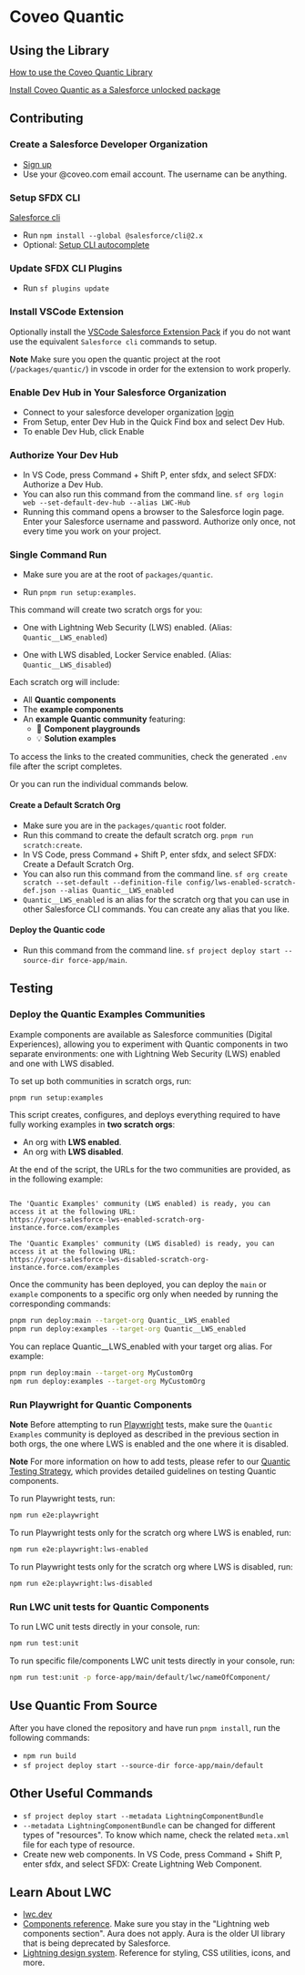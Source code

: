 # Coveo Quantic

## Using the Library

[How to use the Coveo Quantic Library](https://docs.coveo.com/en/quantic/latest/)

[Install Coveo Quantic as a Salesforce unlocked package](https://docs.coveo.com/en/quantic/latest/usage/#install-quantic)

## Contributing

### Create a Salesforce Developer Organization

- [Sign up](https://developer.salesforce.com/signup)
- Use your @coveo.com email account. The username can be anything.

### Setup SFDX CLI

[Salesforce cli](https://developer.salesforce.com/docs/atlas.en-us.sfdx_setup.meta/sfdx_setup/sfdx_setup_install_cli.htm#sfdx_setup_install_cli_npm)

- Run `npm install --global @salesforce/cli@2.x`
- Optional: [Setup CLI autocomplete](https://developer.salesforce.com/docs/atlas.en-us.sfdx_setup.meta/sfdx_setup/sfdx_dev_cli_autocomplete.htm)

### Update SFDX CLI Plugins

- Run `sf plugins update`

### Install VSCode Extension

Optionally install the [VSCode Salesforce Extension Pack](https://marketplace.visualstudio.com/items?itemName=salesforce.salesforcedx-vscode) if you do not want use the equivalent `Salesforce cli` commands to setup.

**Note** Make sure you open the quantic project at the root (`/packages/quantic/`) in vscode in order for the extension to work properly.

### Enable Dev Hub in Your Salesforce Organization

- Connect to your salesforce developer organization [login](http://login.salesforce.com/)
- From Setup, enter Dev Hub in the Quick Find box and select Dev Hub.
- To enable Dev Hub, click Enable

### Authorize Your Dev Hub

- In VS Code, press Command + Shift P, enter sfdx, and select SFDX: Authorize a Dev Hub.
- You can also run this command from the command line. `sf org login web --set-default-dev-hub --alias LWC-Hub`
- Running this command opens a browser to the Salesforce login page. Enter your Salesforce username and password. Authorize only once, not every time you work on your project.

### Single Command Run

- Make sure you are at the root of `packages/quantic`.

- Run `pnpm run setup:examples`.

This command will create two scratch orgs for you:

- One with Lightning Web Security (LWS) enabled. (Alias: `Quantic__LWS_enabled`)

- One with LWS disabled, Locker Service enabled. (Alias: `Quantic__LWS_disabled`)

Each scratch org will include:

- All **Quantic components**
- The **example components**
- An **example Quantic community** featuring:
  - 🧪 **Component playgrounds**
  - 💡 **Solution examples**

To access the links to the created communities, check the generated `.env` file after the script completes.

Or you can run the individual commands below.

#### Create a Default Scratch Org

- Make sure you are in the `packages/quantic` root folder.
- Run this command to create the default scratch org. `pnpm run scratch:create`.
- In VS Code, press Command + Shift P, enter sfdx, and select SFDX: Create a Default Scratch Org.
- You can also run this command from the command line. `sf org create scratch --set-default --definition-file config/lws-enabled-scratch-def.json --alias Quantic__LWS_enabled`
- `Quantic__LWS_enabled` is an alias for the scratch org that you can use in other Salesforce CLI commands. You can create any alias that you like.

#### Deploy the Quantic code

- Run this command from the command line. `sf project deploy start --source-dir force-app/main`.

## Testing

### Deploy the Quantic Examples Communities

Example components are available as Salesforce communities (Digital Experiences), allowing you to experiment with Quantic components in two separate environments: one with Lightning Web Security (LWS) enabled and one with LWS disabled.

To set up both communities in scratch orgs, run:

```bash
pnpm run setup:examples
```

This script creates, configures, and deploys everything required to have fully working examples in **two scratch orgs**:

- An org with **LWS enabled**.
- An org with **LWS disabled**.

At the end of the script, the URLs for the two communities are provided, as in the following example:

```

The 'Quantic Examples' community (LWS enabled) is ready, you can access it at the following URL:
https://your-salesforce-lws-enabled-scratch-org-instance.force.com/examples

The 'Quantic Examples' community (LWS disabled) is ready, you can access it at the following URL:
https://your-salesforce-lws-disabled-scratch-org-instance.force.com/examples

```

Once the community has been deployed, you can deploy the `main` or `example` components to a specific org only when needed by running the corresponding commands:

```bash
pnpm run deploy:main --target-org Quantic__LWS_enabled
pnpm run deploy:examples --target-org Quantic__LWS_enabled
```

You can replace Quantic\_\_LWS_enabled with your target org alias. For example:

```bash
pnpm run deploy:main --target-org MyCustomOrg
npm run deploy:examples --target-org MyCustomOrg
```

### Run Playwright for Quantic Components

**Note** Before attempting to run [Playwright](https://playwright.dev/) tests, make sure the `Quantic Examples` community is deployed as described in the previous section in both orgs, the one where LWS is enabled and the one where it is disabled.

**Note** For more information on how to add tests, please refer to our [Quantic Testing Strategy](https://github.com/coveo/ui-kit/blob/master/packages/quantic/decisions/0001-testing-strategy.md), which provides detailed guidelines on testing Quantic components.

To run Playwright tests, run:

```bash
npm run e2e:playwright
```

To run Playwright tests only for the scratch org where LWS is enabled, run:

```bash
npm run e2e:playwright:lws-enabled
```

To run Playwright tests only for the scratch org where LWS is disabled, run:

```bash
npm run e2e:playwright:lws-disabled
```

### Run LWC unit tests for Quantic Components

To run LWC unit tests directly in your console, run:

```bash
npm run test:unit
```

To run specific file/components LWC unit tests directly in your console, run:

```bash
npm run test:unit -p force-app/main/default/lwc/nameOfComponent/
```

## Use Quantic From Source

After you have cloned the repository and have run `pnpm install`, run the following commands:

- `npm run build`
- `sf project deploy start --source-dir force-app/main/default`

## Other Useful Commands

- `sf project deploy start --metadata LightningComponentBundle`
- `--metadata LightningComponentBundle` can be changed for different types of "resources". To know which name, check the related `meta.xml` file for each type of resource.
- Create new web components. In VS Code, press Command + Shift P, enter sfdx, and select SFDX: Create Lightning Web Component.

## Learn About LWC

- [lwc.dev](https://lwc.dev/)
- [Components reference](https://developer.salesforce.com/docs/component-library/overview/components). Make sure you stay in the "Lightning web components section". Aura does not apply. Aura is the older UI library that is being deprecated by Salesforce.
- [Lightning design system](https://www.lightningdesignsystem.com/). Reference for styling, CSS utilities, icons, and more.

